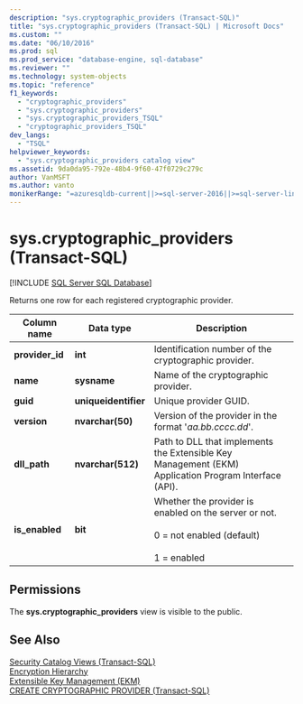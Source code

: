 ```yaml
---
description: "sys.cryptographic_providers (Transact-SQL)"
title: "sys.cryptographic_providers (Transact-SQL) | Microsoft Docs"
ms.custom: ""
ms.date: "06/10/2016"
ms.prod: sql
ms.prod_service: "database-engine, sql-database"
ms.reviewer: ""
ms.technology: system-objects
ms.topic: "reference"
f1_keywords: 
  - "cryptographic_providers"
  - "sys.cryptographic_providers"
  - "sys.cryptographic_providers_TSQL"
  - "cryptographic_providers_TSQL"
dev_langs: 
  - "TSQL"
helpviewer_keywords: 
  - "sys.cryptographic_providers catalog view"
ms.assetid: 9da0da95-792e-48b4-9f60-47f0729c279c
author: VanMSFT
ms.author: vanto
monikerRange: "=azuresqldb-current||>=sql-server-2016||>=sql-server-linux-2017||=azuresqldb-mi-current"
---
```

# sys.cryptographic_providers (Transact-SQL)
[!INCLUDE [SQL Server SQL Database](../../includes/applies-to-version/sql-asdb.md)]

  Returns one row for each registered cryptographic provider.  
    
|Column name|Data type|Description|  
|-----------------|---------------|-----------------|  
|**provider_id**|**int**|Identification number of the cryptographic provider.|  
|**name**|**sysname**|Name of the cryptographic provider.|  
|**guid**|**uniqueidentifier**|Unique provider GUID.|  
|**version**|**nvarchar(50)**|Version of the provider in the format '*aa.bb.cccc.dd*'.|  
|**dll_path**|**nvarchar(512)**|Path to DLL that implements the Extensible Key Management (EKM) Application Program Interface (API).|  
|**is_enabled**|**bit**|Whether the provider is enabled on the server or not.<br /><br /> 0 = not enabled  (default)<br /><br /> 1 = enabled|  
  
## Permissions  
 The **sys.cryptographic_providers** view is visible to the public.  
  
## See Also  
 [Security Catalog Views &#40;Transact-SQL&#41;](../../relational-databases/system-catalog-views/security-catalog-views-transact-sql.md)   
 [Encryption Hierarchy](../../relational-databases/security/encryption/encryption-hierarchy.md)   
 [Extensible Key Management &#40;EKM&#41;](../../relational-databases/security/encryption/extensible-key-management-ekm.md)   
 [CREATE CRYPTOGRAPHIC PROVIDER &#40;Transact-SQL&#41;](../../t-sql/statements/create-cryptographic-provider-transact-sql.md)  
  
  
